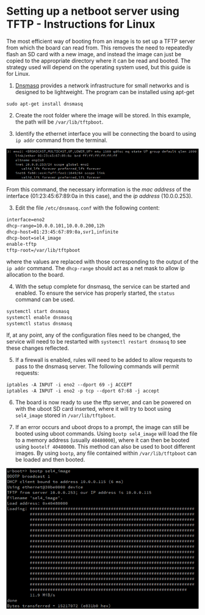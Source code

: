 # Setting up a netboot server using TFTP - Instructions for Linux

The most efficient way of booting from an image is to set up a TFTP server from which the board can read from. This removes the need to repeatedly flash an SD card with a new image, and instead the image can just be copied to the appropriate directory where it can be read and booted. The strategy used will depend on the operating system used, but this guide is for Linux.

1. [Dnsmasq](https://thekelleys.org.uk/dnsmasq/doc.html) provides a network infrastructure for small networks and is designed to be lightweight. The program can be installed using apt-get

```
sudo apt-get install dnsmasq
```

2. Create the root folder where the image will be stored. In this example, the path will be `/var/lib/tftpboot`.

2. Identify the ethernet interface you will be connecting the board to using `ip addr` command from the terminal.

![Command `ip addr` output](../figures/ip-addr-ethernet.png)

From this command, the necessary information is the *mac address* of the interface (01:23:45:67:89:0a in this case), and the *ip address* (10.0.0.253).

3. Edit the file `/etc/dnsmasq.conf` with the following content:

```
interface=eno2
dhcp-range=10.0.0.101,10.0.0.200,12h
dhcp-host=01:23:45:67:89:0a,svr1,infinite
dhcp-boot=sel4_image
enable-tftp
tftp-root=/var/lib/tftpboot
```

where the values are replaced with those corresponding to the output of the `ip addr` command. The `dhcp-range` should act as a net mask to allow ip allocation to the board.

4. With the setup complete for dnsmasq, the service can be started and enabled. To ensure the service has properly started, the `status` command can be used.

```
systemctl start dnsmasq
systemctl enable dnsmasq
systemctl status dnsmasq
```

If, at any point, any of the configuration files need to be changed, the service will need to be restarted with `systemctl restart dnsmasq` to see these changes reflected.

5. If a firewall is enabled, rules will need to be added to allow requests to pass to the dnsmasq server. The following commands will permit requests:

```
iptables -A INPUT -i eno2 --dport 69 -j ACCEPT
iptables -A INPUT -i eno2 -p tcp --dport 67:68 -j accept
```

6. The board is now ready to use the tftp server, and can be powered on with the uboot SD card inserted, where it will try to boot using `sel4_image` stored in `/var/lib/tftpboot`.

7. If an error occurs and uboot drops to a prompt, the image can still be booted using uboot commands. Using `bootp sel4_image` will load the file to a memory address (usually `40480000`), where it can then be booted using `bootelf 40480000`. This method can also be used to boot different images. By using `bootp`, any file contained within `/var/lib/tftpboot` can be loaded and then booted.

![bootp-output](../figures/bootp-load.png)